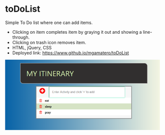 # toDoList

Simple To Do list where one can add items.
- Clicking on item completes item by graying it out and showing a line-through.
- Clicking on trash icon removes item.
- HTML, jQuery, CSS
- Deployed link: https://www.github.io/mgamatero/toDoList

![toDoList](https://github.com/mgamatero/toDoList/blob/master/assets/images/todolist.PNG "ToDoList App")
